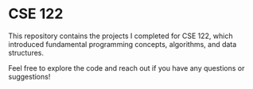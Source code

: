 # CSE 122

This repository contains the projects I completed for CSE 122, which introduced fundamental programming concepts, algorithms, and data structures.

Feel free to explore the code and reach out if you have any questions or suggestions!
